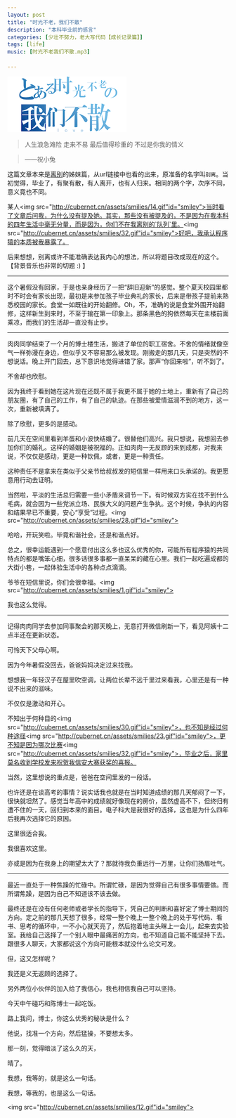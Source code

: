```yaml
---
layout: post
title: "时光不老，我们不散"
description: "本科毕业前的感言"
categories: [少壮不努力，老大写代码【成长记录篇】]
tags: [life]
music: [时光不老我们不散.mp3]

---
```


![image](/assets/images/2014-06-28-bieli.png)

>人生浪急滩险
>走来不易
>最后值得珍重的
>不过是你我的情义

>——祝小兔

<!-- more -->

这篇文章本来是[离别](http://cubernet.github.io/libie)的姊妹篇，从url链接中也看的出来，原准备的名字叫`别离`。当初觉得，毕业了，有聚有散，有人离开，也有人归来。相同的两个字，次序不同，意义竟也不同。

某人<img src="http://cubernet.cn/assets/smilies/14.gif"id="smiley">当时看了文章后问我，为什么没有提及她。其实，那些没有被提及的，不是因为在我本科的四年生活中毫无分量，而是因为，你们不在我离别的`队列`里。<img src="http://cubernet.cn/assets/smilies/32.gif"id="smiley">好吧，我承认程序猿的本质被我暴露了。

后来想想，别离或许不能准确表达我内心的想法，所以将题目改成现在的这个。【背景音乐也非常的切题 :) 】

---

这个暑假没有回家，于是也亲身经历了一把“辞旧迎新”的感觉。整个夏天校园里都时不时会有家长出现，最初是来参加孩子毕业典礼的家长，后来是带孩子提前来熟悉校园的家长。食堂一如既往的开始翻修。Oh，不，准确的说是食堂外围开始翻修，这样新生到来时，不至于输在第一印象上。那条黑色的狗依然每天在主楼前面乘凉，而我们的生活却一直没有止步。

---

肉肉同学结束了一个月的博士楼生活，搬进了单位的职工宿舍。不舍的情绪就像空气一样弥漫在身边，但似乎又不容易那么被发现。刚搬走的那几天，只是突然的不想说话。晚上开门回去，总下意识地觉得进错了家。那声“你回来啦”，听不到了。

不舍却也欣慰。

因为我终于看到她在这片现在还既不属于我更不属于她的土地上，重新有了自己的朋友圈，有了自己的工作，有了自己的轨迹。在那些被爱情滋润不到的地方，这一次，重新被填满了。

除了欣慰，更多的是感动。

前几天在空间里看到羊蛋和小波快结婚了。很替他们高兴。我只想说，我想回去参加你们的婚礼。这样的婚姻是被祝福的。正如肉肉一无反顾的来到成都，对我来说，不仅仅是感动，更是一种钦佩，或者，更是一种责任。

这种责任不是拿来在类似于父亲节给叔叔发的短信里一样用来口头承诺的。我更愿意用行动去证明。

当然啦，平淡的生活总归需要一些小矛盾来调节一下。有时候双方实在找不到什么毛病，就会因为一些党派立场、民族大义的问题产生争执。这个时候，争执的内容和结果早已不重要，安心“享受”过程。<img src="http://cubernet.cn/assets/smilies/28.gif"id="smiley">

哈哈，开玩笑啦。毕竟和谐社会，还是和谐点好。

总之，很幸运能遇到一个愿意付出这么多也这么优秀的你，可能所有程序猿的共同特点的都是嘴笨心细，很多话很多事都一直呆呆的藏在心里。我们一起吃遍成都的大街小巷，一起体验生活中的各种点点滴滴。

爷爷在短信里说，你们会很幸福。<img src="http://cubernet.cn/assets/smilies/1.gif"id="smiley">

我也这么觉得。

---

记得肉肉同学去参加同事聚会的那天晚上，无意打开微信刷新一下，看见阿姨十二点半还在更新状态。

可怜天下父母心啊。

因为今年暑假没回去，爸爸妈妈决定过来找我。

想想我一年轻汉子在屋里吹空调，让两位长辈不远千里过来看我，心里还是有一种说不出来的滋味。

不仅仅是激动和开心。

不知出于何种目的<img src="http://cubernet.cn/assets/smilies/30.gif"id="smiley">，也不知是经过何种途径<img src="http://cubernet.cn/assets/smilies/23.gif"id="smiley">，更不知是因为哪次比赛<img src="http://cubernet.cn/assets/smilies/32.gif"id="smiley">，毕业之后，家里莫名收到学校发来祝贺我信安大赛获奖的喜报。

当然，这里想说的重点是，爸爸在空间里发的一段话。

也许还是在谈高考的事情？说实话我也就是在当时知道成绩的那几天郁闷了一下，很快就坦然了。感觉当年高中的成绩就好像现在的房价，虽然虚高不下，但终归有遭不住的一天，回归到本来的面目。电子科大是我很好的选择，这也是为什么四年后我再次选择它的原因。

这里很适合我。

我很喜欢这里。

亦或是因为在我身上的期望太大了？那就待我负重远行一万里，让你们扬眉吐气。

---

最近一直处于一种焦躁的忙碌中。所谓忙碌，是因为觉得自己有很多事情要做。而所谓焦躁，是因为自己不知道该不该去做。

最终还是在没有任何老师或者学长的指导下，凭自己的判断和喜好定了博士期间的方向。定之前的那几天想了很多，经常一整个晚上一整个晚上的处于写代码、看书、思考的循环中，一不小心就天亮了，然后抱着地主头眯上一会儿，起来去实验室。我给自己选择了一个别人眼中最痛苦的方向，也不知道自己能不能坚持下去。跟很多人聊天，大家都说这个方向可能根本就没什么论文可发。

但，这又怎样呢？

我还是义无返顾的选择了。

另外两位小伙伴的加入给了我信心，我也相信我自己可以坚持。

今天中午碰巧和陈博士一起吃饭。

路上我问，博士，你这么优秀的秘诀是什么？

他说，找准一个方向，然后猛操，不要想太多。

那一刻，觉得暗淡了这么久的天，

晴了。

我想，我等的，就是这么一句话。

我想，等我的，也是这么一句话。

<img src="http://cubernet.cn/assets/smilies/12.gif"id="smiley">









